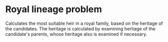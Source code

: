 # Royal lineage problem
Calculates the most suitable heir in a royal family, based on the heritage of the candidates. The heritage is calculated by examining heritage of the candidate's parents, whose heritage also is examined if necessary. 
